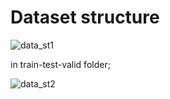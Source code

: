 # Dataset structure


![data_st1](https://user-images.githubusercontent.com/71969819/181817055-fcaff7d2-5db5-4cb5-a563-5767aae5e9c8.png)

in train-test-valid folder;

![data_st2](https://user-images.githubusercontent.com/71969819/181817169-051b2a47-b52e-49cd-b403-4088fe90b760.png)


